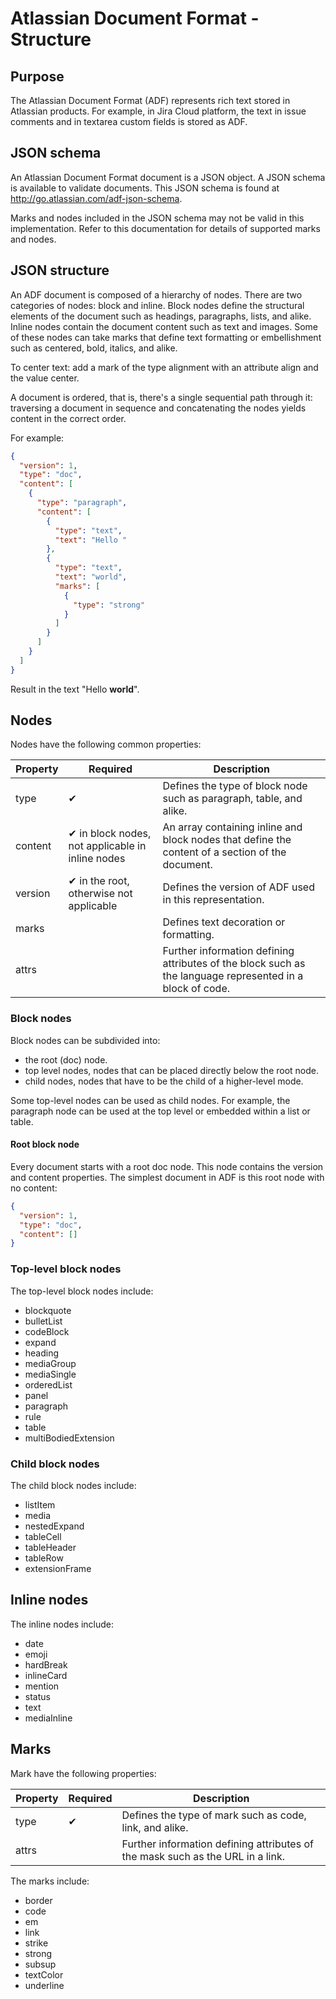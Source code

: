 # Atlassian Document Format - Structure

## Purpose

The Atlassian Document Format (ADF) represents rich text stored in Atlassian products. For example, in Jira Cloud platform, the text in issue comments and in textarea custom fields is stored as ADF.

## JSON schema

An Atlassian Document Format document is a JSON object. A JSON schema is available to validate documents. This JSON schema is found at http://go.atlassian.com/adf-json-schema.

Marks and nodes included in the JSON schema may not be valid in this implementation. Refer to this documentation for details of supported marks and nodes.

## JSON structure

An ADF document is composed of a hierarchy of nodes. There are two categories of nodes: block and inline. Block nodes define the structural elements of the document such as headings, paragraphs, lists, and alike. Inline nodes contain the document content such as text and images. Some of these nodes can take marks that define text formatting or embellishment such as centered, bold, italics, and alike.

To center text: add a mark of the type alignment with an attribute align and the value center.

A document is ordered, that is, there's a single sequential path through it: traversing a document in sequence and concatenating the nodes yields content in the correct order.

For example:

```json
{
  "version": 1,
  "type": "doc",
  "content": [
    {
      "type": "paragraph",
      "content": [
        {
          "type": "text",
          "text": "Hello "
        },
        {
          "type": "text",
          "text": "world",
          "marks": [
            {
              "type": "strong"
            }
          ]
        }
      ]
    }
  ]
}
```

Result in the text "Hello **world**".

## Nodes

Nodes have the following common properties:

| Property | Required | Description |
| --- | --- | --- |
| type | ✔ | Defines the type of block node such as paragraph, table, and alike. |
| content | ✔ in block nodes, not applicable in inline nodes | An array containing inline and block nodes that define the content of a section of the document. |
| version | ✔ in the root, otherwise not applicable | Defines the version of ADF used in this representation. |
| marks | | Defines text decoration or formatting. |
| attrs | | Further information defining attributes of the block such as the language represented in a block of code. |

### Block nodes

Block nodes can be subdivided into:

* the root (doc) node.
* top level nodes, nodes that can be placed directly below the root node.
* child nodes, nodes that have to be the child of a higher-level mode.

Some top-level nodes can be used as child nodes. For example, the paragraph node can be used at the top level or embedded within a list or table.

#### Root block node

Every document starts with a root doc node. This node contains the version and content properties. The simplest document in ADF is this root node with no content:

```json
{
  "version": 1,
  "type": "doc",
  "content": []
}
```

### Top-level block nodes

The top-level block nodes include:

* blockquote
* bulletList
* codeBlock
* expand
* heading
* mediaGroup
* mediaSingle
* orderedList
* panel
* paragraph
* rule
* table
* multiBodiedExtension

### Child block nodes

The child block nodes include:

* listItem
* media
* nestedExpand
* tableCell
* tableHeader
* tableRow
* extensionFrame

## Inline nodes

The inline nodes include:

* date
* emoji
* hardBreak
* inlineCard
* mention
* status
* text
* mediaInline

## Marks

Mark have the following properties:

| Property | Required | Description |
| --- | --- | --- |
| type | ✔ | Defines the type of mark such as code, link, and alike. |
| attrs | | Further information defining attributes of the mask such as the URL in a link. |

The marks include:

* border
* code
* em
* link
* strike
* strong
* subsup
* textColor
* underline

